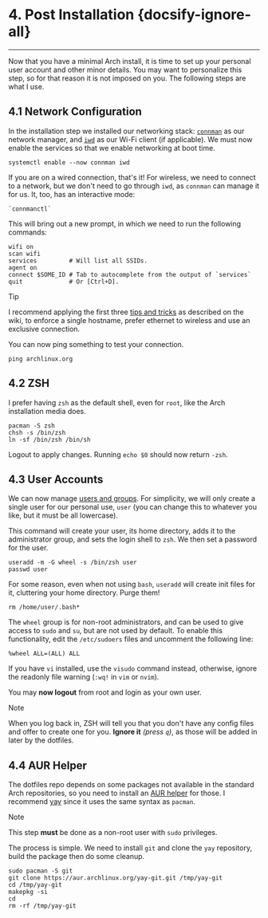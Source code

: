 # 4. Post Installation {docsify-ignore-all}
---

Now that you have a minimal Arch install, it is time to set up your personal user account and other minor details.
You may want to personalize this step, so for that reason it is not imposed on you.
The following steps are what I use.

## 4.1 Network Configuration

In the installation step we installed our networking stack: 
[`connman`](https://wiki.archlinux.org/index.php/ConnMan)
as our network manager, and [`iwd`](https://wiki.archlinux.org/index.php/Iwd) as our Wi-Fi client (if applicable).
We must now enable the services so that we enable networking at boot time.

```shell script
systemctl enable --now connman iwd
```

If you are on a wired connection, that's it!
For wireless, we need to connect to a network, but we don't need to go through `iwd`, as `connman` can manage it for us.
It, too, has an interactive mode:

```shell script
`connmanctl`
```

This will bring out a new prompt, in which we need to run the following commands:
```shell script
wifi on
scan wifi
services         # Will list all SSIDs.
agent on
connect $SOME_ID # Tab to autocomplete from the output of `services`
quit             # Or [Ctrl+D].
```

> [!TIP]
> I recommend applying the first three [tips and tricks](https://wiki.archlinux.org/index.php/ConnMan#Tips_and_tricks>)
> as described on the wiki, to enforce a single hostname, prefer ethernet to wireless and use an exclusive connection.

You can now ping something to test your connection.

```shell script
ping archlinux.org
```

## 4.2 ZSH

I prefer having `zsh` as the default shell, even for `root`, like the Arch installation media does.

```shell script
pacman -S zsh
chsh -s /bin/zsh
ln -sf /bin/zsh /bin/sh
```

Logout to apply changes.
Running `echo $0` should now return `-zsh`.

## 4.3 User Accounts

We can now manage [users and groups](https://wiki.archlinux.org/index.php/Users_and_groups).
For simplicity, we will only create a single user for our personal use, `user` (you can change this to whatever you
like, but it must be all lowercase).

This command will create your user, its home directory, adds it to the administrator group, and sets the login shell
to `zsh`.
We then set a password for the user.

```shell script
useradd -m -G wheel -s /bin/zsh user
passwd user
```

For some reason, even when not using `bash`, `useradd` will create init files for it, cluttering your home directory.
Purge them!

```shell script
rm /home/user/.bash*
```

The `wheel` group is for non-root administrators, and can be used to give access to `sudo` and `su`, but are not used
by default.
To enable this functionality, edit the `/etc/sudoers` files and uncomment the following line:

```
%wheel ALL=(ALL) ALL
```

If you have `vi` installed, use the `visudo` command instead, otherwise, ignore the readonly file warning
(`:wq!` in `vim` or `nvim`).

You may **now logout** from root and login as your own user.

> [!NOTE]
> When you log back in, ZSH will tell you that you don't have any config files and offer to create one for you.
> **Ignore it** _(press `q`)_, as those will be added in later by the dotfiles.

## 4.4 AUR Helper

The dotfiles repo depends on some packages not available in the standard Arch repositories, so you need to install an
[AUR helper](https://wiki.archlinux.org/index.php/AUR_helpers) for those.
I recommend [yay](https://github.com/Jguer/yay) since it uses the same syntax as `pacman`.

> [!NOTE]
> This step **must** be done as a non-root user with `sudo` privileges.

The process is simple.
We need to install `git` and clone the `yay` repository, build the package then do some cleanup.

```shell script
sudo pacman -S git
git clone https://aur.archlinux.org/yay-git.git /tmp/yay-git
cd /tmp/yay-git
makepkg -si
cd
rm -rf /tmp/yay-git
```

